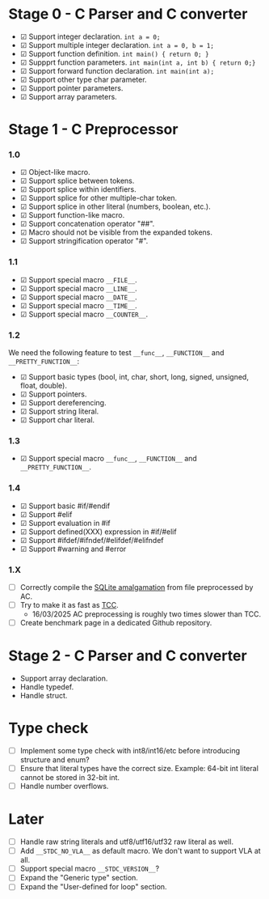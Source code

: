 
# Stage 0 - C Parser and C converter

 - ☑ Support integer declaration. `int a = 0;`
 - ☑ Support multiple integer declaration. `int a = 0, b = 1;`
 - ☑ Support function definition. `int main() { return 0; }`
 - ☑ Suppprt function parameters. `int main(int a, int b) { return 0;}`
 - ☑ Support forward function declaration. `int main(int a);`
 - ☑ Support other type char parameter.
 - ☑ Support pointer parameters.
 - ☑ Support array parameters.

# Stage 1 - C Preprocessor

### 1.0

 - ☑ Object-like macro.
 - ☑ Support splice between tokens.
 - ☑ Support splice within identifiers.
 - ☑ Support splice for other multiple-char token.
 - ☑ Support splice in other literal (numbers, boolean, etc.).
 - ☑ Support function-like macro.
 - ☑ Support concatenation operator "##".
 - ☑ Macro should not be visible from the expanded tokens.
 - ☑ Support stringification operator "#".

### 1.1

 - ☑ Support special macro `__FILE__`.
 - ☑ Support special macro `__LINE__`.
 - ☑ Support special macro `__DATE__`.
 - ☑ Support special macro `__TIME__`.
 - ☑ Support special macro `__COUNTER__`.

### 1.2

We need the following feature to test `__func__`, `__FUNCTION__` and `__PRETTY_FUNCTION__`:

 - ☑ Support basic types (bool, int, char, short, long, signed, unsigned, float, double).
 - ☑ Support pointers.
 - ☑ Support dereferencing.
 - ☑ Support string literal.
 - ☑ Support char literal.

### 1.3

 - ☑ Support special macro `__func__`, `__FUNCTION__` and `__PRETTY_FUNCTION__`.

### 1.4

 - ☑ Support basic #if/#endif
 - ☑ Support #elif
 - ☑ Support evaluation in #if
 - ☑ Support defined(XXX) expression in #if/#elif
 - ☑ Support #ifdef/#ifndef/#elifdef/#elifndef
 - ☑ Support #warning and #error

### 1.X

 - ☐ Correctly compile the [SQLite amalgamation](https://www.sqlite.org/download.html) from file preprocessed by AC.
 - ☐ Try to make it as fast as [TCC](https://bellard.org/tcc/).
    - 16/03/2025 AC preprocessing is roughly two times slower than TCC.
 - ☐ Create benchmark page in a dedicated Github repository.

# Stage 2 - C Parser and C converter

 - Support array declaration.
 - Handle typedef.
 - Handle struct.
    
# Type check

 - ☐ Implement some type check with int8/int16/etc before introducing structure and enum?
 - ☐ Ensure that literal types have the correct size. Example: 64-bit int literal cannot be stored in 32-bit int.
 - ☐ Handle number overflows.

# Later

 - ☐ Handle raw string literals and utf8/utf16/utf32 raw literal as well.
 - ☐ Add `__STDC_NO_VLA__` as default macro. We don't want to support VLA at all.
 - ☐ Support special macro `__STDC_VERSION__`?
 - ☐ Expand the "Generic type" section.
 - ☐ Expand the "User-defined for loop" section.

